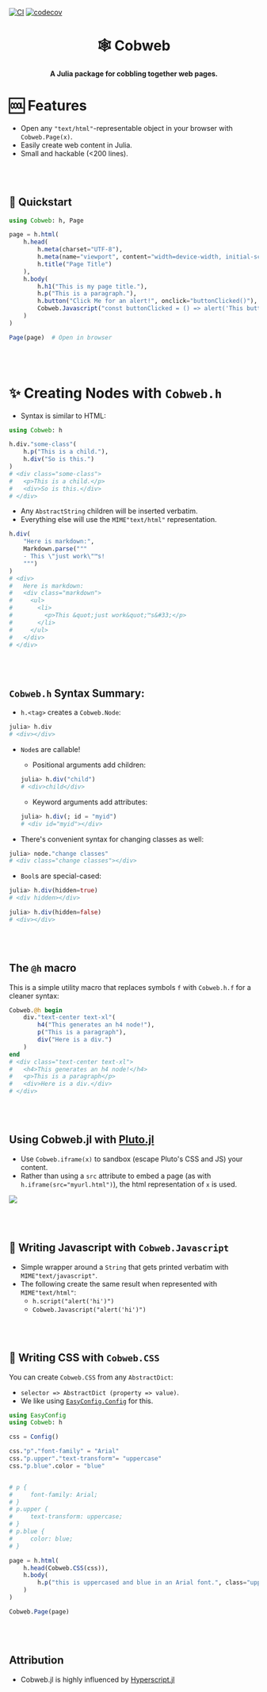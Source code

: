 [![CI](https://github.com/joshday/Cobweb.jl/actions/workflows/CI.yml/badge.svg)](https://github.com/joshday/Cobweb.jl/actions/workflows/CI.yml)
[![codecov](https://codecov.io/gh/joshday/Cobweb.jl/branch/main/graph/badge.svg?token=yrcRI2ZETk)](https://codecov.io/gh/joshday/Cobweb.jl)

<h1 align="center">🕸️ Cobweb</h1>

<h4 align="center">A Julia package for <b>cob</b>bling together <b>web</b> pages.</h4>

# 🆒 Features

- Open any `"text/html"`-representable object in your browser with `Cobweb.Page(x)`.
- Easily create web content in Julia.
- Small and hackable (<200 lines).

<br><br>

## 🚀 Quickstart

```julia
using Cobweb: h, Page

page = h.html(
    h.head(
        h.meta(charset="UTF-8"),
        h.meta(name="viewport", content="width=device-width, initial-scale=1.0"),
        h.title("Page Title")
    ),
    h.body(
        h.h1("This is my page title."),
        h.p("This is a paragraph."),
        h.button("Click Me for an alert!", onclick="buttonClicked()"),
        Cobweb.Javascript("const buttonClicked = () => alert('This button was clicked!')"),
    )
)

Page(page)  # Open in browser
```

<br>
<br>

# ✨ Creating Nodes with `Cobweb.h`

- Syntax is similar to HTML:

```julia
using Cobweb: h

h.div."some-class"(
    h.p("This is a child."),
    h.div("So is this.")
)
# <div class="some-class">
#   <p>This is a child.</p>
#   <div>So is this.</div>
# </div>
```

- Any `AbstractString` children will be inserted verbatim.
- Everything else will use the `MIME"text/html"` representation.

```julia
h.div(
    "Here is markdown:",
    Markdown.parse("""
    - This \"just work\"™s!
    """)
)
# <div>
#   Here is markdown:
#   <div class="markdown">
#     <ul>
#       <li>
#         <p>This &quot;just work&quot;™s&#33;</p>
#       </li>
#     </ul>
#   </div>
# </div>
```


<br>
<br>

## `Cobweb.h` Syntax Summary:

- `h.<tag>` creates a `Cobweb.Node`:

```julia
julia> h.div
# <div></div>
```

- `Node`s are callable!
    - Positional arguments add children:
    ```julia
    julia> h.div("child")
    # <div>child</div>
    ```
    - Keyword arguments add attributes:
    ```julia
    julia> h.div(; id = "myid")
    # <div id="myid"></div>
    ```

- There's convenient syntax for changing classes as well:
```julia
julia> node."change classes"
# <div class="change classes"></div>
```


- `Bool`s are special-cased:

```julia
julia> h.div(hidden=true)
# <div hidden></div>

julia> h.div(hidden=false)
# <div></div>
```

<br>
<br>

## The `@h` macro

This is a simple utility macro that replaces symbols `f` with `Cobweb.h.f` for a cleaner syntax:

```julia
Cobweb.@h begin
    div."text-center text-xl"(
        h4("This generates an h4 node!"),
        p("This is a paragraph"),
        div("Here is a div.")
    )
end
# <div class="text-center text-xl">
#   <h4>This generates an h4 node!</h4>
#   <p>This is a paragraph</p>
#   <div>Here is a div.</div>
# </div>
```

<br>
<br>

## Using Cobweb.jl with [Pluto.jl](https://github.com/fonsp/Pluto.jl)

- Use `Cobweb.iframe(x)` to sandbox (escape Pluto's CSS and JS) your content.
- Rather than using a `src` attribute to embed a page (as with `h.iframe(src="myurl.html")`), the
  html representation of `x` is used.

![](https://user-images.githubusercontent.com/8075494/208716692-7c5afc5c-ad51-40ea-9f54-7767cb2ac082.png)

<br>
<br>


## 📄 Writing Javascript with `Cobweb.Javascript`

- Simple wrapper around a `String` that gets printed verbatim with `MIME"text/javascript"`.
- The following create the same result when represented with `MIME"text/html"`:
    - `h.script("alert('hi')")`
    - `Cobweb.Javascript("alert('hi')")`

<br>
<br>

## 📄 Writing CSS with `Cobweb.CSS`

You can create `Cobweb.CSS` from any `AbstractDict`:
- `selector => AbstractDict (property => value)`.
- We like using [`EasyConfig.Config`](https://github.com/joshday/EasyConfig.jl) for this.

```julia
using EasyConfig
using Cobweb: h

css = Config()

css."p"."font-family" = "Arial"
css."p.upper"."text-transform"= "uppercase"
css."p.blue".color = "blue"


# p {
#     font-family: Arial;
# }
# p.upper {
#     text-transform: uppercase;
# }
# p.blue {
#     color: blue;
# }

page = h.html(
    h.head(Cobweb.CSS(css)),
    h.body(
        h.p("this is uppercased and blue in an Arial font.", class="upper blue")
    )
)

Cobweb.Page(page)
```


<br>
<br>



## Attribution

- Cobweb.jl is highly influenced by [Hyperscript.jl](https://github.com/JuliaWeb/Hyperscript.jl)
